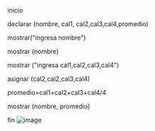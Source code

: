 inicio

declarar (nombre, cal1, cal2,cal3,cal4,promedio)

mostrar("ingresa nombre")

mostrar (nombre)

mostrar ("ingresa cal1,cal2,cal3,cal4")

asignar (cal2,cal2,cal3,cal4)

promedio=cal1+cal2+cal3+cal4/4

mostrar (nombre, promedio)

fin
![image](https://user-images.githubusercontent.com/103066249/163236848-27f62376-24a9-45ba-9947-7833f7a54e80.png)


